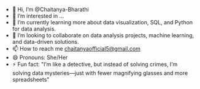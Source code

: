 - 👋 Hi, I’m @Chaitanya-Bharathi
- 👀 I’m interested in ...
- 🌱 I’m currently learning more about data visualization, SQL, and Python for data analysis.
- 💞️ I’m looking to collaborate on  data analysis projects, machine learning, and data-driven solutions.
- 📫 How to reach me chaitanyaofficial5@gmail.com
- 😄 Pronouns: She/Her
- ⚡ Fun fact: "I’m like a detective, but instead of solving crimes, I’m solving data mysteries—just with fewer magnifying glasses and more spreadsheets"

<!---
Chaitanya-Bharathi/Chaitanya-Bharathi is a ✨ special ✨ repository because its `README.md` (this file) appears on your GitHub profile.
You can click the Preview link to take a look at your changes.
--->
